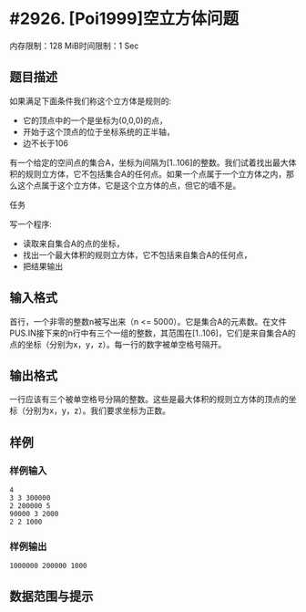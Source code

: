 # #2926. [Poi1999]空立方体问题

内存限制：128 MiB时间限制：1 Sec

## 题目描述

如果满足下面条件我们称这个立方体是规则的: 

- 它的顶点中的一个是坐标为(0,0,0)的点， 
- 开始于这个顶点的位于坐标系统的正半轴， 
- 边不长于106

有一个给定的空间点的集合A，坐标为间隔为[1..106]的整数。我们试着找出最大体积的规则立方体，它不包括集合A的任何点。如果一个点属于一个立方体之内，那么这个点属于这个立方体，它是这个立方体的点，但它的墙不是。

任务

写一个程序: 

- 读取来自集合A的点的坐标， 
- 找出一个最大体积的规则立方体，它不包括来自集合A的任何点， 
- 把结果输出 

## 输入格式

首行，一个非零的整数n被写出来（n <= 5000）。它是集合A的元素数。在文件PUS.IN接下来的n行中有三个一组的整数，其范围在[1..106]，它们是来自集合A的点的坐标（分别为x，y，z）。每一行的数字被单空格号隔开。

## 输出格式

一行应该有三个被单空格号分隔的整数。这些是最大体积的规则立方体的顶点的坐标（分别为x，y，z）。我们要求坐标为正数。

## 样例

### 样例输入

    
    4
    3 3 300000
    2 200000 5
    90000 3 2000
    2 2 1000
    
    

### 样例输出

    
     
    1000000 200000 1000
    
    

## 数据范围与提示
